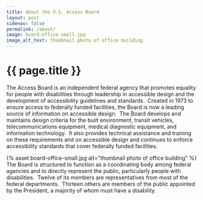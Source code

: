 ```yaml
---
title: About the U.S. Access Board
layout: post
sidenav: false
permalink: /about/
image: board-office-small.jpg
image_alt_text: thumbnail photo of office building
---
```


# {{ page.title }}

The Access Board is an independent federal agency that promotes equality for people with disabilities through leadership in accessible design and the development of accessibility guidelines and standards.&nbsp;
Created in 1973 to ensure access to federally funded facilities, the Board is now a leading source of information on accessible design.&nbsp;
The Board develops and maintains design criteria for the built environment, transit vehicles, telecommunications equipment, medical diagnostic equipment, and information technology.&nbsp; It also provides technical assistance and training on these requirements and on accessible design and continues to enforce accessibility standards that cover federally funded facilities.

{% asset board-office-small.jpg alt="thumbnail photo of office building" %}
The Board is structured to function as a coordinating body among federal agencies and to directly represent the public, particularly people with disabilities.&nbsp;
Twelve of its members are representatives from most of the federal departments.&nbsp;
Thirteen others are members of the public appointed by the President, a majority of whom must have a disability.
